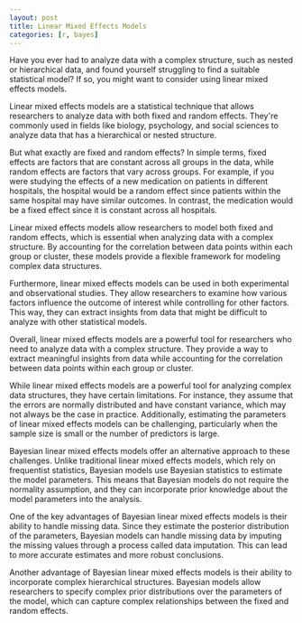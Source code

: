 ```yaml
---
layout: post
title: Linear Mixed Effects Models
categories: [r, bayes]
---
```

Have you ever had to analyze data with a complex structure, such as nested or hierarchical data, and found yourself struggling to find a suitable statistical model? If so, you might want to consider using linear mixed effects models.

Linear mixed effects models are a statistical technique that allows researchers to analyze data with both fixed and random effects. They're commonly used in fields like biology, psychology, and social sciences to analyze data that has a hierarchical or nested structure.

But what exactly are fixed and random effects? In simple terms, fixed effects are factors that are constant across all groups in the data, while random effects are factors that vary across groups. For example, if you were studying the effects of a new medication on patients in different hospitals, the hospital would be a random effect since patients within the same hospital may have similar outcomes. In contrast, the medication would be a fixed effect since it is constant across all hospitals.

Linear mixed effects models allow researchers to model both fixed and random effects, which is essential when analyzing data with a complex structure. By accounting for the correlation between data points within each group or cluster, these models provide a flexible framework for modeling complex data structures.

Furthermore, linear mixed effects models can be used in both experimental and observational studies. They allow researchers to examine how various factors influence the outcome of interest while controlling for other factors. This way, they can extract insights from data that might be difficult to analyze with other statistical models.

Overall, linear mixed effects models are a powerful tool for researchers who need to analyze data with a complex structure. They provide a way to extract meaningful insights from data while accounting for the correlation between data points within each group or cluster.

While linear mixed effects models are a powerful tool for analyzing complex data structures, they have certain limitations. For instance, they assume that the errors are normally distributed and have constant variance, which may not always be the case in practice. Additionally, estimating the parameters of linear mixed effects models can be challenging, particularly when the sample size is small or the number of predictors is large.

Bayesian linear mixed effects models offer an alternative approach to these challenges. Unlike traditional linear mixed effects models, which rely on frequentist statistics, Bayesian models use Bayesian statistics to estimate the model parameters. This means that Bayesian models do not require the normality assumption, and they can incorporate prior knowledge about the model parameters into the analysis.

One of the key advantages of Bayesian linear mixed effects models is their ability to handle missing data. Since they estimate the posterior distribution of the parameters, Bayesian models can handle missing data by imputing the missing values through a process called data imputation. This can lead to more accurate estimates and more robust conclusions.

Another advantage of Bayesian linear mixed effects models is their ability to incorporate complex hierarchical structures. Bayesian models allow researchers to specify complex prior distributions over the parameters of the model, which can capture complex relationships between the fixed and random effects.
